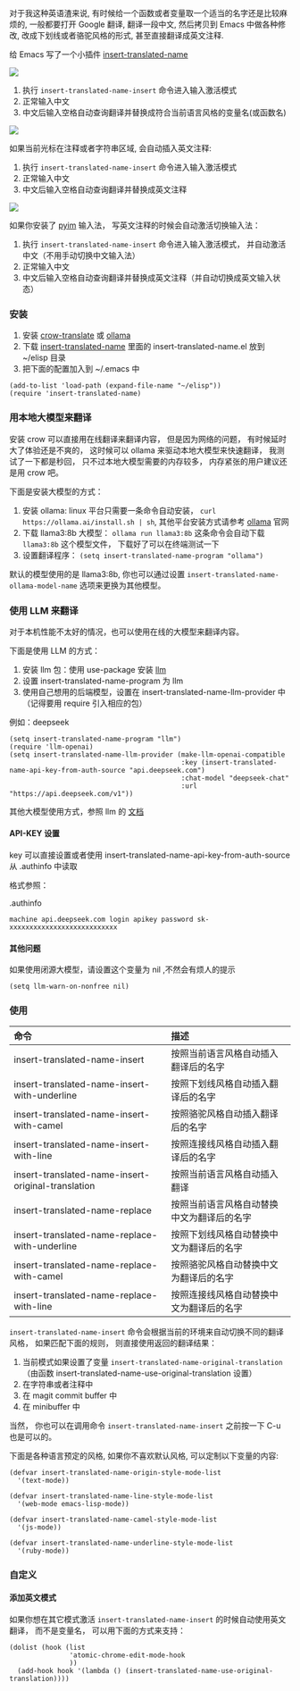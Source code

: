 对于我这种英语渣来说, 有时候给一个函数或者变量取一个适当的名字还是比较麻烦的, 一般都要打开 Google 翻译, 翻译一段中文, 然后拷贝到 Emacs 中做各种修改, 改成下划线或者骆驼风格的形式, 甚至直接翻译成英文注释.

给 Emacs 写了一个小插件 [insert-translated-name](https://github.com/manateelazycat/insert-translated-name)

<img src="./screenshot.gif">

1. 执行 ```insert-translated-name-insert``` 命令进入输入激活模式
2. 正常输入中文
3. 中文后输入空格自动查询翻译并替换成符合当前语言风格的变量名(或函数名)


<img src="./comment.gif">

如果当前光标在注释或者字符串区域, 会自动插入英文注释:
1. 执行 ```insert-translated-name-insert``` 命令进入输入激活模式
2. 正常输入中文
3. 中文后输入空格自动查询翻译并替换成英文注释

<img src="./pyim.gif">

如果你安装了 [pyim](https://github.com/tumashu/pyim) 输入法， 写英文注释的时候会自动激活切换输入法：
1. 执行 ```insert-translated-name-insert``` 命令进入输入激活模式， 并自动激活中文（不用手动切换中文输入法）
2. 正常输入中文
3. 中文后输入空格自动查询翻译并替换成英文注释（并自动切换成英文输入状态）

### 安装

1. 安装 [crow-translate](https://crow-translate.github.io/) 或 [ollama](https://github.com/jmorganca/ollama)
2. 下载 [insert-translated-name](https://github.com/manateelazycat/insert-translated-name) 里面的 insert-translated-name.el 放到 ~/elisp 目录
3.  把下面的配置加入到 ~/.emacs 中
```
(add-to-list 'load-path (expand-file-name "~/elisp"))
(require 'insert-translated-name)
```

### 用本地大模型来翻译
安装 crow 可以直接用在线翻译来翻译内容， 但是因为网络的问题， 有时候延时大了体验还是不爽的， 这时候可以 ollama 来驱动本地大模型来快速翻译， 我测试了一下都是秒回， 只不过本地大模型需要的内存较多， 内存紧张的用户建议还是用 crow 吧。

下面是安装大模型的方式：
1. 安装 ollama: linux 平台只需要一条命令自动安装， `curl https://ollama.ai/install.sh | sh`, 其他平台安装方式请参考 [ollama](https://github.com/jmorganca/ollama) 官网
2. 下载 llama3:8b 大模型： `ollama run llama3:8b` 这条命令会自动下载 `llama3:8b` 这个模型文件， 下载好了可以在终端测试一下
3. 设置翻译程序： ```(setq insert-translated-name-program "ollama")```

默认的模型使用的是 llama3:8b, 你也可以通过设置 `insert-translated-name-ollama-model-name` 选项来更换为其他模型。

### 使用 LLM 来翻译
对于本机性能不太好的情况，也可以使用在线的大模型来翻译内容。

下面是使用 LLM 的方式：
1. 安装 llm 包：使用 use-package 安装 [llm](https://github.com/ahyatt/llm)
2. 设置 insert-translated-name-program 为 llm
2. 使用自己想用的后端模型，设置在 insert-translated-name-llm-provider 中（记得要用 require 引入相应的包）

例如：deepseek
``` emacs-lisp
(setq insert-translated-name-program "llm")
(require 'llm-openai)
(setq insert-translated-name-llm-provider (make-llm-openai-compatible
                                           :key (insert-translated-name-api-key-from-auth-source "api.deepseek.com")
                                           :chat-model "deepseek-chat"
                                           :url "https://api.deepseek.com/v1"))
```
其他大模型使用方式，参照 llm 的 [文档](https://github.com/ahyatt/llm?tab=readme-ov-file#setting-up-providers)

#### API-KEY 设置
key 可以直接设置或者使用 insert-translated-name-api-key-from-auth-source 从 .authinfo 中读取

格式参照：

.authinfo
```
machine api.deepseek.com login apikey password sk-xxxxxxxxxxxxxxxxxxxxxxxxxxx

```

#### 其他问题
如果使用闭源大模型，请设置这个变量为 nil ,不然会有烦人的提示
``` emacs-lisp
(setq llm-warn-on-nonfree nil)

```

### 使用
| 命令                                               | 描述                                       |
| :--------                                          | :----                                      |
| insert-translated-name-insert                      | 按照当前语言风格自动插入翻译后的名字       |
| insert-translated-name-insert-with-underline       | 按照下划线风格自动插入翻译后的名字         |
| insert-translated-name-insert-with-camel           | 按照骆驼风格自动插入翻译后的名字           |
| insert-translated-name-insert-with-line            | 按照连接线风格自动插入翻译后的名字         |
| insert-translated-name-insert-original-translation | 按照当前语言风格自动插入翻译               |
| insert-translated-name-replace                     | 按照当前语言风格自动替换中文为翻译后的名字 |
| insert-translated-name-replace-with-underline      | 按照下划线风格自动替换中文为翻译后的名字   |
| insert-translated-name-replace-with-camel          | 按照骆驼风格自动替换中文为翻译后的名字     |
| insert-translated-name-replace-with-line           | 按照连接线风格自动替换中文为翻译后的名字   |

```insert-translated-name-insert``` 命令会根据当前的环境来自动切换不同的翻译风格， 如果匹配下面的规则， 则直接使用返回的翻译结果：
1. 当前模式如果设置了变量 ```insert-translated-name-original-translation``` （由函数 insert-translated-name-use-original-translation 设置）
2. 在字符串或者注释中
3. 在 magit commit buffer 中
4. 在 minibuffer 中

当然， 你也可以在调用命令 ```insert-translated-name-insert``` 之前按一下 C-u 也是可以的。

下面是各种语言预定的风格, 如果你不喜欢默认风格, 可以定制以下变量的内容:
```
(defvar insert-translated-name-origin-style-mode-list
  '(text-mode))

(defvar insert-translated-name-line-style-mode-list
  '(web-mode emacs-lisp-mode))

(defvar insert-translated-name-camel-style-mode-list
  '(js-mode))

(defvar insert-translated-name-underline-style-mode-list
  '(ruby-mode))
```

### 自定义

#### 添加英文模式
如果你想在其它模式激活 ```insert-translated-name-insert``` 的时候自动使用英文翻译， 而不是变量名， 可以用下面的方式来支持：
```
(dolist (hook (list
               'atomic-chrome-edit-mode-hook
               ))
  (add-hook hook '(lambda () (insert-translated-name-use-original-translation))))
```
